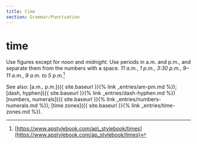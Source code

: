 ```yaml
---
title: time
section: Grammar/Punctuation
---
```

# time

Use figures except for _noon_ and _midnight_. Use periods in a.m. and p.m., and separate them from the numbers with a space. _11 a.m._, _1 p.m._, _3:30 p.m._, _9–11 a.m._, _9 a.m. to 5 p.m._[^20]

See also: [a.m., p.m.]({{ site.baseurl }}{% link _entries/am-pm.md %}); [dash, hyphen]({{ site.baseurl }}{% link _entries/dash-hyphen.md %}) [numbers, numerals]({{ site.baseurl }}{% link _entries/numbers-numerals.md %}); [time zones]({{ site.baseurl }}{% link _entries/time-zones.md %}).

[^20]: [https://www.apstylebook.com/ap\_stylebook/times](https://www.apstylebook.com/ap_stylebook/times)